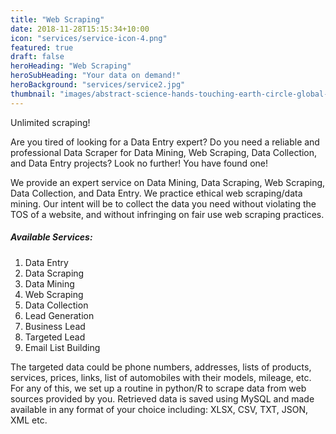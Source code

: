 ```yaml
---
title: "Web Scraping"
date: 2018-11-28T15:15:34+10:00
icon: "services/service-icon-4.png"
featured: true
draft: false
heroHeading: "Web Scraping"
heroSubHeading: "Your data on demand!"
heroBackground: "services/service2.jpg"
thumbnail: "images/abstract-science-hands-touching-earth-circle-global-network-connection-data-exchanges-worldwide-city-sunset-background-132116924.jpg"
---
```


Unlimited scraping!

Are you tired of looking for a Data Entry expert? Do you need a reliable and professional Data Scraper for Data Mining, Web Scraping, Data Collection, and Data Entry projects? Look no further! You have found one!

We provide an expert service on Data Mining, Data Scraping, Web Scraping, Data Collection, and Data Entry. We practice ethical web scraping/data mining. Our intent will be to collect the data you need without violating the TOS of a website, and without infringing on fair use web scraping practices.

##### Available Services:

1. Data Entry
2. Data Scraping
3. Data Mining
4. Web Scraping
5. Data Collection
6. Lead Generation
7. Business Lead
8. Targeted Lead
9. Email List Building

The targeted data could be phone numbers, addresses, lists of products, services, prices, links, list of automobiles with their models, mileage, etc. For any of this, we set up a routine in python/R to scrape data from web sources provided by you. Retrieved data is saved using MySQL and made available in any format of your choice including: XLSX, CSV, TXT, JSON, XML etc.
